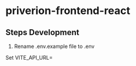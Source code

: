 # priverion-frontend-react

## Steps Development 
1. Rename .env.example file to .env

Set VITE_API_URL=
